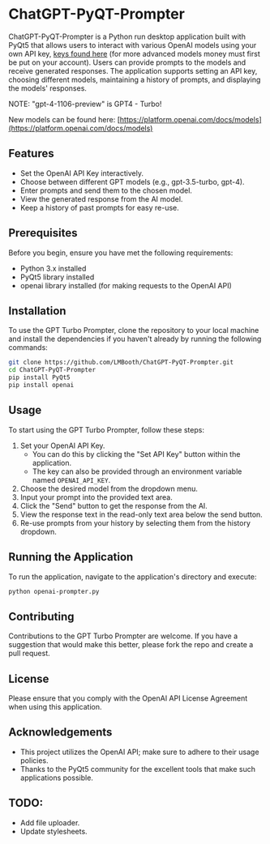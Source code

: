 
# ChatGPT-PyQT-Prompter

ChatGPT-PyQT-Prompter is a Python run desktop application built with PyQt5 that allows users to interact with various OpenAI models using your own API key, [keys found here](https://platform.openai.com/api-keys) (for more advanced models money must first be put on your account). 
Users can provide prompts to the models and receive generated responses. The application supports setting an API key, choosing different models, maintaining a history of prompts, and displaying the models' responses.

NOTE: "gpt-4-1106-preview" is GPT4 - Turbo!

New models can be found here: [https://platform.openai.com/docs/models](https://platform.openai.com/docs/models)

## Features

- Set the OpenAI API Key interactively.
- Choose between different GPT models (e.g., gpt-3.5-turbo, gpt-4).
- Enter prompts and send them to the chosen model.
- View the generated response from the AI model.
- Keep a history of past prompts for easy re-use.


## Prerequisites
Before you begin, ensure you have met the following requirements:

- Python 3.x installed
- PyQt5 library installed
- openai library installed (for making requests to the OpenAI API)

## Installation
To use the GPT Turbo Prompter, clone the repository to your local machine and install the dependencies if you haven't already by running the following commands:

```bash
git clone https://github.com/LMBooth/ChatGPT-PyQT-Prompter.git
cd ChatGPT-PyQT-Prompter
pip install PyQt5
pip install openai
```

## Usage
To start using the GPT Turbo Prompter, follow these steps:

1. Set your OpenAI API Key.
    - You can do this by clicking the "Set API Key" button within the application.
    - The key can also be provided through an environment variable named `OPENAI_API_KEY`.
2. Choose the desired model from the dropdown menu.
3. Input your prompt into the provided text area.
4. Click the "Send" button to get the response from the AI.
5. View the response text in the read-only text area below the send button.
6. Re-use prompts from your history by selecting them from the history dropdown.

## Running the Application
To run the application, navigate to the application's directory and execute:

```bash
python openai-prompter.py
```

## Contributing
Contributions to the GPT Turbo Prompter are welcome. If you have a suggestion that would make this better, please fork the repo and create a pull request.

## License
Please ensure that you comply with the OpenAI API License Agreement when using this application.

## Acknowledgements
- This project utilizes the OpenAI API; make sure to adhere to their usage policies.
- Thanks to the PyQt5 community for the excellent tools that make such applications possible.

## TODO:
- Add file uploader.
- Update stylesheets.

